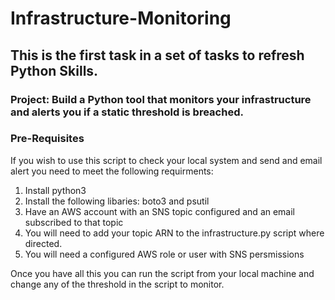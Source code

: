 # Infrastructure-Monitoring
## This is the first task in a set of tasks to refresh Python Skills.
### Project: Build a Python tool that monitors your infrastructure and alerts you if a static threshold is breached. 

### Pre-Requisites
If you wish to use this script to check your local system and send and email alert you need to meet the following requirments:

1. Install python3
2. Install the following libaries: boto3 and psutil
3. Have an AWS account with an SNS topic configured and an email subscribed to that topic 
4. You will need to add your topic ARN to the infrastructure.py script where directed.
5. You will need a configured AWS role or user with SNS persmissions

Once you have all this you can run the script from your local machine and change any of the threshold in the script to monitor. 

